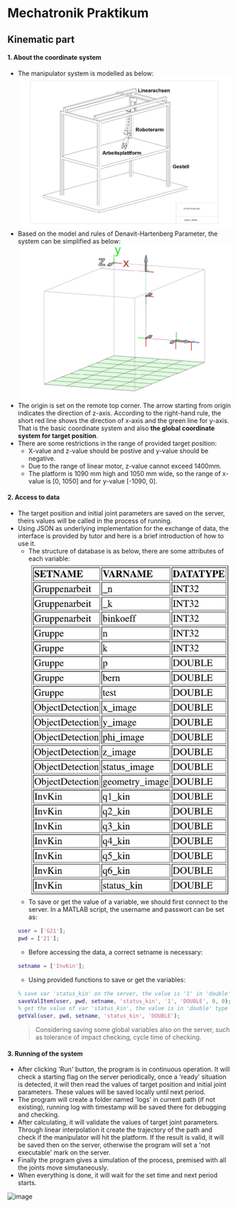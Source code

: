 # Mechatronik Praktikum
## Kinematic part
#### 1. About the coordinate system
* The manipulator system is modelled as below: 
![image](https://github.com/wenyi1994/Mechatronik_Praktikum/blob/master/model.jpg) 
* Based on the model and rules of Denavit-Hartenberg Parameter, the system can be simplified as below: 
![image](https://github.com/wenyi1994/Mechatronik_Praktikum/blob/master/coordinate.jpg)
* The origin is set on the remote top corner. The arrow starting from origin indicates the direction of z-axis. According to the right-hand rule, the short red line shows the direction of x-axis and the green line for y-axis. That is the basic coordinate system and also **the global coordinate system for target position**.
* There are some restrictions in the range of provided target position: 
    + X-value and z-value should be postive and y-value should be negative. 
    + Due to the range of linear motor, z-value cannot exceed 1400mm.
    + The platform is 1090 mm high and 1050 mm wide, so the range of x-value is [0, 1050] and for y-value [-1090, 0].
#### 2. Access to data
* The target position and initial joint parameters are saved on the server, theirs values will be called in the process of running.
* Using JSON as underlying implementation for the exchange of data, the interface is provided by tutor and here is a brief introduction of how to use it.
    + The structure of database is as below, there are some attributes of each variable: 
    ![image](https://github.com/wenyi1994/Mechatronik_Praktikum/blob/master/MTP2017/database.png) 
    + To save or get the value of a variable, we should first connect to the server. In a MATLAB script, the username and passwort can be set as: 
    ```MATLAB
    user = ['G21'];
    pwd = ['21'];
    ```
    + Before accessing the data, a correct setname is necessary:
    ```MATLAB
    setname = ['InvKin'];
    ```
    + Using provided functions to save or get the variables:
    ```MATLAB
    % save var 'status_kin' on the server, the value is '1' in 'double' type
    saveValItem(user, pwd, setname, 'status_kin', '1', 'DOUBLE', 0, 0);
    % get the value of var 'status_kin', the value is in 'double' type
    getVal(user, pwd, setname, 'status_kin', 'DOUBLE');
    ```
    > Considering saving some global variables also on the server, such as tolerance of impact checking, cycle time of checking.
#### 3. Running of the system
* After clicking 'Run' button, the program is in continuous operation. It will check a starting flag on the server periodically, once a 'ready' situation is detected, it will then read the values of target position and initial joint parameters. These values will be saved locally until next period.
* The program will create a folder named 'logs' in current path (if not existing), running log with timestamp will be saved there for debugging and checking.
* After calculating, it will validate the values of target joint parameters. Through linear interpolation it create the trajectory of the path and check if the manipulator will hit the platform. If the result is valid, it will be saved then on the server, otherwise the program will set a 'not executable' mark on the server.
* Finally the program gives a simulation of the process, premised with all the joints move simutaneously.
* When everything is done, it will wait for the set time and next period starts.

![image](https://github.com/wenyi1994/Mechatronik_Praktikum/blob/master/Pos_Simu.gif)
